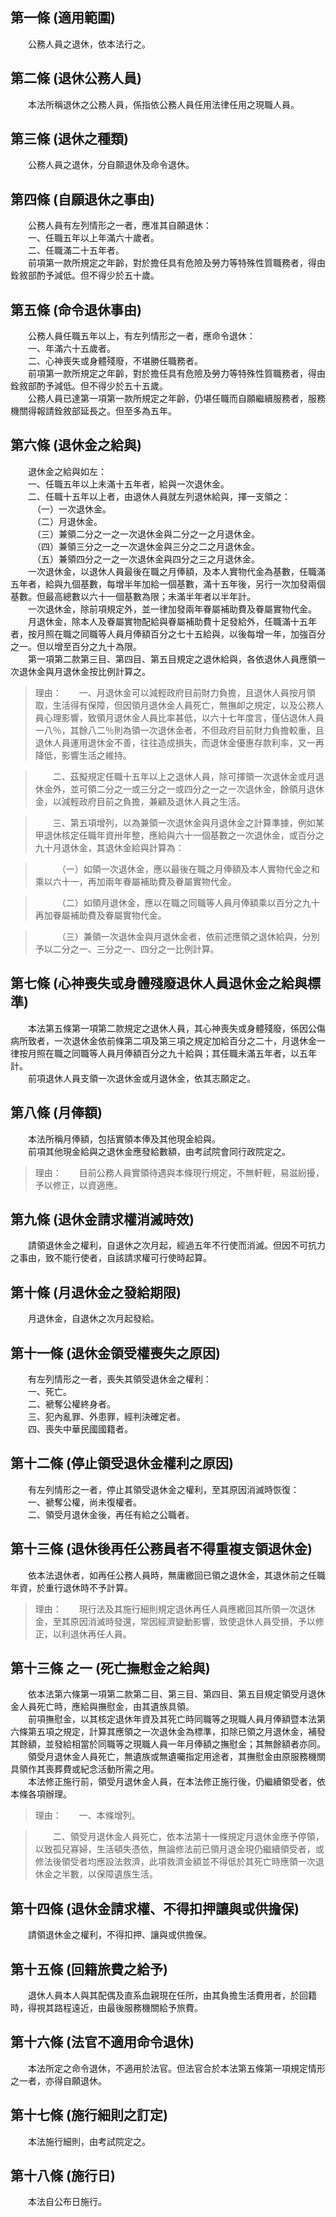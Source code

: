 第一條 (適用範圍)
-----------------
　　公務人員之退休，依本法行之。  


第二條 (退休公務人員)
---------------------
　　本法所稱退休之公務人員，係指依公務人員任用法律任用之現職人員。  


第三條 (退休之種類)
-------------------
　　公務人員之退休，分自願退休及命令退休。  


第四條 (自願退休之事由)
-----------------------
　　公務人員有左列情形之一者，應准其自願退休：  
　　一、任職五年以上年滿六十歲者。  
　　二、任職滿二十五年者。  
　　前項第一款所規定之年齡，對於擔任具有危險及勞力等特殊性質職務者，得由銓敘部酌予減低。但不得少於五十歲。  


第五條 (命令退休事由)
---------------------
　　公務人員任職五年以上，有左列情形之一者，應命令退休：  
　　一、年滿六十五歲者。  
　　二、心神喪失或身體殘廢，不堪勝任職務者。  
　　前項第一款所規定之年齡，對於擔任具有危險及勞力等特殊性質職務者，得由銓敘部酌予減低。但不得少於五十五歲。  
　　公務人員已達第一項第一款所規定之年齡，仍堪任職而自願繼續服務者，服務機關得報請銓敘部延長之。但至多為五年。  


第六條 (退休金之給與)
---------------------
　　退休金之給與如左：  
　　一、任職五年以上未滿十五年者，給與一次退休金。  
　　二、任職十五年以上者，由退休人員就左列退休給與，擇一支領之：  
　　　（一）一次退休金。  
　　　（二）月退休金。  
　　　（三）兼領二分之一之一次退休金與二分之一之月退休金。  
　　　（四）兼領三分之一之一次退休金與三分之二之月退休金。  
　　　（五）兼領四分之一之一次退休金與四分之三之月退休金。  
　　一次退休金，以退休人員最後在職之月俸額，及本人實物代金為基數，任職滿五年者，給與九個基數，每增半年加給一個基數，滿十五年後，另行一次加發兩個基數。但最高總數以六十一個基數為限；未滿半年者以半年計。  
　　一次退休金，除前項規定外，並一律加發兩年眷屬補助費及眷屬實物代金。  
　　月退休金，除本人及眷屬實物配給與眷屬補助費十足發給外，任職滿十五年者，按月照在職之同職等人員月俸額百分之七十五給與，以後每增一年，加強百分之一。但以增至百分之九十為限。  
　　第一項第二款第三目、第四目、第五目規定之退休給與，各依退休人員應領一次退休金與月退休金按比例計算之。  
> 理由：　　一、月退休金可以減輕政府目前財力負擔，且退休人員按月領取，生活得有保障，但因領月退休金人員死亡，無撫卹之規定，以及公務人員心理影響，致領月退休金人員比率甚低，以六十七年度言，僅佔退休人員一八％，其餘八二％則為領一次退休金者，不但政府目前財力負擔較重，且退休人員運用退休金不善，往往造成損失，而退休金優惠存款利率，又一再降低，影響生活之維持。

> 　　二、茲擬規定任職十五年以上之退休人員，除可擇領一次退休金或月退休金外，並可領二分之一或三分之一或四分之一之一次退休金，餘領月退休金，以減輕政府目前之負擔，兼顧及退休人員之生活。

> 　　三、第五項增列，以為兼領一次退休金與月退休金之計算準據，例如某甲退休核定任職年資卅年整，應給與六十一個基數之一次退休金，或百分之九十月退休金，其退休金給與計算為：

> 　　　（一）如領一次退休金，應以最後在職之月俸額及本人實物代金之和乘以六十一，再加兩年眷屬補助費及眷屬實物代金。

> 　　　（二）如領月退休金，應以在職之同職等人員月俸額乘以百分之九十再加眷屬補助費及眷屬實物代金。

> 　　　（三）兼領一次退休金與月退休金者，依前述應領之退休給與，分別予以二分之一、三分之一、四分之一比例計算。



第七條 (心神喪失或身體殘廢退休人員退休金之給與標準)
---------------------------------------------------
　　本法第五條第一項第二款規定之退休人員，其心神喪失或身體殘廢，係因公傷病所致者，一次退休金依前條第二項及第三項之規定加給百分之二十，月退休金一律按月照在職之同職等人員月俸額百分之九十給與；其任職未滿五年者，以五年計。  
　　前項退休人員支領一次退休金或月退休金，依其志願定之。  


第八條 (月俸額)
---------------
　　本法所稱月俸額，包括實領本俸及其他現金給與。  
　　前項其他現金給與之退休金應發給數額，由考試院會同行政院定之。  
> 理由：　　目前公務人員實領待遇與本條現行規定，不無軒輊，易滋紛擾，予以修正，以資適應。



第九條 (退休金請求權消滅時效)
-----------------------------
　　請領退休金之權利，自退休之次月起，經過五年不行使而消滅。但因不可抗力之事由，致不能行使者，自該請求權可行使時起算。  


第十條 (月退休金之發給期限)
---------------------------
　　月退休金，自退休之次月起發給。  


第十一條 (退休金領受權喪失之原因)
---------------------------------
　　有左列情形之一者，喪失其領受退休金之權利：  
　　一、死亡。  
　　二、褫奪公權終身者。  
　　三、犯內亂罪、外患罪，經判決確定者。  
　　四、喪失中華民國國籍者。  


第十二條 (停止領受退休金權利之原因)
-----------------------------------
　　有左列情形之一者，停止其領受退休金之權利，至其原因消滅時恢復：  
　　一、褫奪公權，尚未復權者。  
　　二、領受月退休金後，再任有給之公職者。  


第十三條 (退休後再任公務員者不得重複支領退休金)
-----------------------------------------------
　　依本法退休者，如再任公務人員時，無庸繳回已領之退休金，其退休前之任職年資，於重行退休時不予計算。  
> 理由：　　現行法及其施行細則規定退休再任人員應繳回其所領一次退休金，至其原因消滅時發還，常因經濟變動影響，致使退休人員受損，予以修正，以利退休再任人員。



第十三條 之一 (死亡撫慰金之給與)
--------------------------------
　　依本法第六條第一項第二款第二目、第三目、第四目、第五目規定領受月退休金人員死亡時，應給與撫慰金，由其遺族具領。  
　　前項撫慰金，以其核定退休年資及其死亡時同職等之現職人員月俸額暨本法第六條第五項之規定，計算其應領之一次退休金為標準，扣除已領之月退休金，補發其餘額，並發給相當於同職等之現職人員一年月俸額之撫慰金；其無餘額者亦同。  
　　領受月退休金人員死亡，無遺族或無遺囑指定用途者，其撫慰金由原服務機關具領作其喪葬費或紀念活動所需之用。  
　　本法修正施行前，領受月退休金人員，在本法修正施行後，仍繼續領受者，依本條各項辦理。  
> 理由：　　一、本條增列。

> 　　二、領受月退休金人員死亡，依本法第十一條規定月退休金應予停領，以致孤兒寡婦，生活頓失憑依，無論修法前已領月退金現仍繼續領受者，或修法後領受者均應設法救濟，此項救濟金額並不得低於其死亡時應領一次退休金之半數，以保障遺族生活。



第十四條 (退休金請求權、不得扣押讓與或供擔保)
---------------------------------------------
　　請領退休金之權利，不得扣押、讓與或供擔保。  


第十五條 (回籍旅費之給予)
-------------------------
　　退休人員本人與其配偶及直系血親現在任所，由其負擔生活費用者，於回籍時，得視其路程遠近，由最後服務機關給予旅費。  


第十六條 (法官不適用命令退休)
-----------------------------
　　本法所定之命令退休，不適用於法官。但法官合於本法第五條第一項規定情形之一者，亦得自願退休。  


第十七條 (施行細則之訂定)
-------------------------
　　本法施行細則，由考試院定之。  


第十八條 (施行日)
-----------------
　　本法自公布日施行。